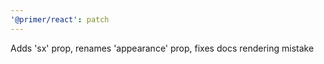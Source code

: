 ```yaml
---
'@primer/react': patch
---
```


Adds 'sx' prop, renames 'appearance' prop, fixes docs rendering mistake
